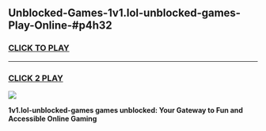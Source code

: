 
## Unblocked-Games-1v1.lol-unblocked-games-Play-Online-#p4h32
<h3>
<a href="https://premium.freeplayer.one?title=1v1.lol-unblocked-games&ref=27F">CLICK TO PLAY</a></h3>
<hr>

<h3>
<a href="https://premium.freeplayer.one?title=1v1.lol-unblocked-games&ref=27F">CLICK 2 PLAY</a>
  
</h3>

<a href="https://premium.freeplayer.one?title=1v1.lol-unblocked-games&ref=27F"><img src="https://clearcache.store/games.png"></a>


**1v1.lol-unblocked-games games unblocked: Your Gateway to Fun and Accessible Online Gaming**
